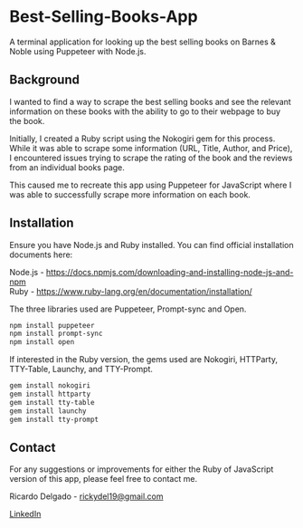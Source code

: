 # Best-Selling-Books-App

A terminal application for looking up the best selling books on Barnes & Noble using Puppeteer with Node.js.

## Background

I wanted to find a way to scrape the best selling books and see the relevant information on these books with the ability to go to their webpage to buy the book.

Initially, I created a Ruby script using the Nokogiri gem for this process. While it was able to scrape some information (URL, Title, Author, and Price), I encountered issues trying to scrape the rating of the book and the reviews from an individual books page.

This caused me to recreate this app using Puppeteer for JavaScript where I was able to successfully scrape more information on each book. 

## Installation

Ensure you have Node.js and Ruby installed. You can find official installation documents here:

Node.js - https://docs.npmjs.com/downloading-and-installing-node-js-and-npm
<br>
Ruby - https://www.ruby-lang.org/en/documentation/installation/

The three libraries used are Puppeteer, Prompt-sync and Open.

```bash
npm install puppeteer
npm install prompt-sync
npm install open
```

If interested in the Ruby version, the gems used are Nokogiri, HTTParty, TTY-Table, Launchy, and TTY-Prompt.

```bash
gem install nokogiri
gem install httparty
gem install tty-table
gem install launchy
gem install tty-prompt
```
## Contact

For any suggestions or improvements for either the Ruby of JavaScript version of this app, please feel free to contact me.

Ricardo Delgado - rickydel19@gmail.com

[LinkedIn](https://www.linkedin.com/in/ricardodelgado1/)
